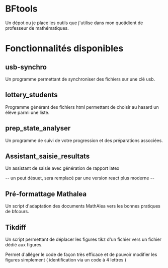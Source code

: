 # BFtools
Un dépot ou je place les outils que j'utilise dans mon quotidient de professeur de mathématiques. 

# Fonctionnalités disponibles 

## usb-synchro

Un programme permettant de synchroniser des fichiers sur une clé usb. 

## lottery_students

Programme générant des fichiers html permettant de choisir au hasard un élève parmi une liste. 

## prep_state_analyser

Un programme de suivi de votre progression et des préparations associées. 

## Assistant_saisie_resultats

Un assistant de saisie avec génération de rapport latex

-- un peut désuet, sera remplacé par une version react plus moderne --

## Pré-formattage Mathalea

Un script d'adaptation des documents MathAlea vers les bonnes pratiques de bfcours. 

## Tikdiff

Un script permettant de déplacer les figures tikz d'un fichier vers un fichier dédié aux figures. 

Permet d'alléger le code de façon très efficace et de pouvoir modifier les figures simplement ( identification via un code à 4 lettres )